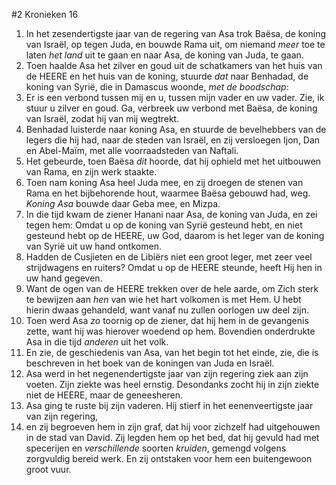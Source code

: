 #2 Kronieken 16
1. In het zesendertigste jaar van de regering van Asa trok Baësa, de koning van Israël, op tegen Juda, en bouwde Rama uit, om niemand *meer* toe te laten *het land* uit te gaan en naar Asa, de koning van Juda, te gaan.
2. Toen haalde Asa het zilver en goud uit de schatkamers van het huis van de HEERE en het huis van de koning, stuurde *dat* naar Benhadad, de koning van Syrië, die in Damascus woonde, *met de boodschap*:
3. Er is een verbond tussen mij en u, tussen mijn vader en uw vader. Zie, ik stuur u zilver en goud. Ga, verbreek uw verbond met Baësa, de koning van Israël, zodat hij van mij wegtrekt.
4. Benhadad luisterde naar koning Asa, en stuurde de bevelhebbers van de legers die hij had, naar de steden van Israël, en zij versloegen Ijon, Dan en Abel-Maïm, met alle voorraadsteden van Naftali.
5. Het gebeurde, toen Baësa *dit* hoorde, dat hij ophield met het uitbouwen van Rama, en zijn werk staakte.
6. Toen nam koning Asa heel Juda mee, en zij droegen de stenen van Rama en het bijbehorende hout, waarmee Baësa gebouwd had, weg. *Koning Asa* bouwde daar Geba mee, en Mizpa.
7. In die tijd kwam de ziener Hanani naar Asa, de koning van Juda, en zei tegen hem: Omdat u op de koning van Syrië gesteund hebt, en niet gesteund hebt op de HEERE, uw God, daarom is het leger van de koning van Syrië uit uw hand ontkomen.
8. Hadden de Cusjieten en de Libiërs niet een groot leger, met zeer veel strijdwagens en ruiters? Omdat u op de HEERE steunde, heeft Hij hen in uw hand gegeven.
9. Want de ogen van de HEERE trekken over de hele aarde, om Zich sterk te bewijzen aan *hen* van wie het hart volkomen is met Hem. U hebt hierin dwaas gehandeld, want vanaf nu zullen oorlogen uw deel zijn.
10. Toen werd Asa *zo* toornig op de ziener, dat hij hem in de gevangenis zette, want hij was hierover woedend op hem. Bovendien onderdrukte Asa in die tijd *anderen* uit het volk.
11. En zie, de geschiedenis van Asa, van het begin tot het einde, zie, die is beschreven in het boek van de koningen van Juda en Israël.
12. Asa werd in het negenendertigste jaar van zijn regering ziek aan zijn voeten. Zijn ziekte was heel ernstig. Desondanks zocht hij in zijn ziekte niet de HEERE, maar de geneesheren.
13. Asa ging te ruste bij zijn vaderen. Hij stierf in het eenenveertigste jaar van zijn regering,
14. en zij begroeven hem in zijn graf, dat hij voor zichzelf had uitgehouwen in de stad van David. Zij legden hem op het bed, dat hij gevuld had met specerijen en *verschillende* soorten *kruiden*, gemengd volgens zorgvuldig bereid werk. En zij ontstaken voor hem een buitengewoon groot vuur.
